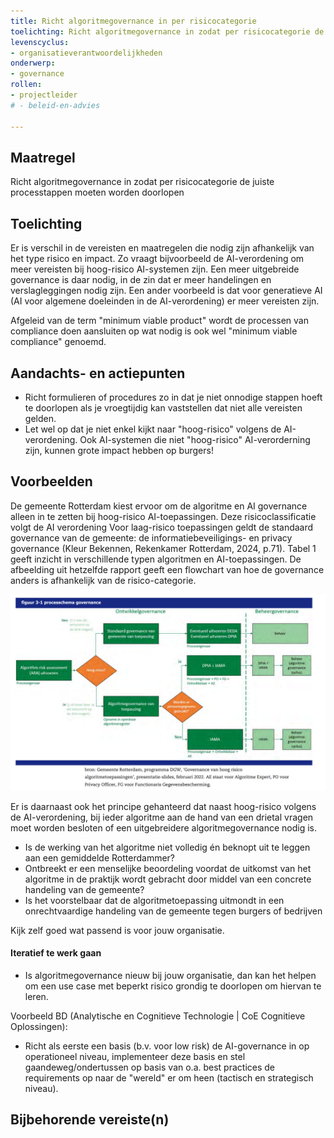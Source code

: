 ```yaml
---
title: Richt algoritmegovernance in per risicocategorie
toelichting: Richt algoritmegovernance in zodat per risicocategorie de juiste processtappen moeten worden doorlopen
levenscyclus:
- organisatieverantwoordelijkheden
onderwerp:
- governance
rollen:
- projectleider
# - beleid-en-advies

---
```


## Maatregel

Richt algoritmegovernance in zodat per risicocategorie de juiste processtappen moeten worden doorlopen

## Toelichting

Er is verschil in de vereisten en maatregelen die nodig zijn afhankelijk van het type risico en impact. 
Zo vraagt bijvoorbeeld de AI-verordening om meer vereisten bij hoog-risico AI-systemen zijn. 
Een meer uitgebreide governance is daar nodig, in de zin dat er meer handelingen en verslagleggingen nodig zijn.
Een ander voorbeeld is dat voor generatieve AI (AI voor algemene doeleinden in de AI-verordening) er meer vereisten zijn.

Afgeleid van de term "minimum viable product" wordt de processen van compliance doen aansluiten op wat nodig is ook wel "minimum viable compliance" genoemd.

## Aandachts- en actiepunten
* Richt formulieren of procedures zo in dat je niet onnodige stappen hoeft te doorlopen als je vroegtijdig kan vaststellen dat niet alle vereisten gelden.
* Let wel op dat je niet enkel kijkt naar "hoog-risico" volgens de AI-verordening. Ook AI-systemen die niet "hoog-risico" AI-verorderning zijn, kunnen grote impact hebben op burgers!

## Voorbeelden

De gemeente Rotterdam kiest ervoor om de algoritme en AI governance alleen in te zetten bij hoog-risico AI-toepassingen. 
Deze risicoclassificatie volgt de AI verordening Voor laag-risico toepassingen geldt de standaard governance van de gemeente: de informatiebeveiligings- en privacy governance (Kleur Bekennen, Rekenkamer Rotterdam, 2024, p.71). Tabel 1 geeft inzicht in verschillende typen algoritmen en AI-toepassingen. De afbeelding uit hetzelfde rapport geeft een flowchart van hoe de governance anders is afhankelijk van de risico-categorie. 

![Afbeelding](../afbeeldingen/rotterdam_risico_classificatie_governance.png)

Er is daarnaast ook het principe gehanteerd dat naast hoog-risico volgens de AI-verordening, bij ieder algoritme aan de hand van een drietal vragen moet worden besloten of een uitgebreidere  algoritmegovernance nodig is.
* Is de werking van het algoritme niet volledig én beknopt uit te leggen aan een gemiddelde Rotterdammer?
* Ontbreekt er een menselijke beoordeling voordat de uitkomst van het algoritme in de praktijk wordt gebracht door middel van een concrete handeling van de gemeente?
* Is het voorstelbaar dat de algoritmetoepassing uitmondt in een onrechtvaardige handeling van de gemeente tegen burgers of bedrijven

Kijk zelf goed wat passend is voor jouw organisatie. 

#### Iteratief te werk gaan
* Is algoritmegovernance nieuw bij jouw organisatie, dan kan het helpen om een use case met beperkt risico grondig te doorlopen om hiervan te leren.

Voorbeeld BD (Analytische en Cognitieve Technologie | CoE Cognitieve Oplossingen):
* Richt als eerste een basis (b.v. voor low risk) de AI-governance in op operationeel niveau, implementeer deze basis en stel gaandeweg/ondertussen op basis van o.a. best practices de requirements op naar de "wereld" er om heen (tactisch en strategisch niveau). 

## Bijbehorende vereiste(n)

<!-- list_vereisten_on_maatregelen_page -->
